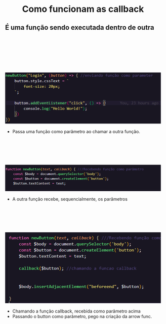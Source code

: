 <h1 align="center">Como funcionam as callback</h1>
<h2>É uma função sendo executada dentro de outra</h2>

<br><br><br><br><br><br>

<img src="./screenshots/Captura de tela 2022-09-30 220321.png">

* Passa uma função como parâmetro ao chamar a outra função.

<br><br><br><br><br>
<img src="./screenshots/Captura de tela 2022-09-30 220306.png">

* A outra função recebe, sequencialmente, os parâmetros

<br><br><br><br><br>
<img src="./screenshots/Captura de tela 2022-09-30 221546.png">

* Chamando a função callback, recebida como parâmetro acima
* Passando o button como parâmetro, pego na criação da arrow func.

